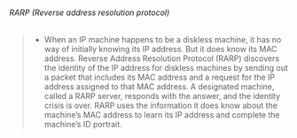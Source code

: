 ###### RARP (Reverse address resolution protocol)

> 
> 	- When an IP machine happens to be a diskless machine, it has no way of initially knowing its IP address. But it does know its MAC address. Reverse Address Resolution Protocol (RARP) discovers the identity of the IP address for diskless machines by sending out a packet that includes its MAC address and a request for the IP address assigned to that MAC address. A designated machine, called a RARP server, responds with the answer, and the identity crisis is over. RARP uses the information it does know about the machine’s MAC address to learn its IP address and complete the machine’s ID portrait.

